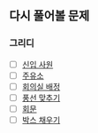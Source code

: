 ## 다시 풀어볼 문제

### 그리디

- [ ] [신입 사원](https://www.acmicpc.net/problem/1946)
- [ ] [주유소](https://www.acmicpc.net/problem/13305)
- [ ] [회의실 배정](https://www.acmicpc.net/problem/1931)
- [ ] [풍선 맞추기](https://www.acmicpc.net/problem/11509)
- [ ] [회문](https://www.acmicpc.net/problem/17609)
- [ ] [박스 채우기](https://www.acmicpc.net/problem/1493)
